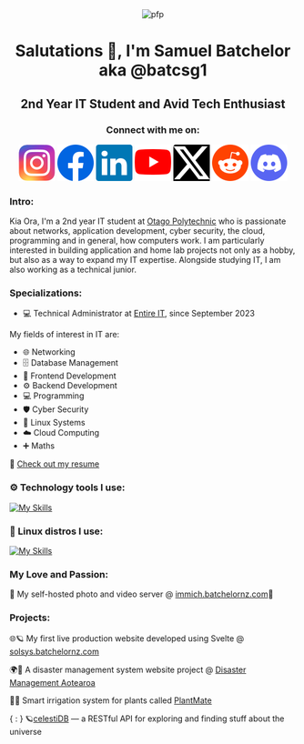 <div align="center">
  <img src="https://github.com/user-attachments/assets/15eecc16-80b8-4739-826d-b51743aee3cf" alt="pfp" height=150 />
</div>
<h1 align="center">   
    Salutations 👋, I'm Samuel Batchelor aka @batcsg1
</h1>
<h2 align="center">
  2nd Year IT Student and Avid Tech Enthusiast
</h2>

<div align="center">
  
### Connect with me on:

[![Instagram](https://github.com/CLorant/readme-social-icons/blob/main/large/filled/instagram.svg)](https://www.instagram.com/samuelbatchelor._.2005)
[![Facebook](https://github.com/CLorant/readme-social-icons/blob/main/large/filled/facebook.svg)](https://www.facebook.com/samuel.batchelor2005)
[![LinkedIn](https://github.com/CLorant/readme-social-icons/blob/main/large/filled/linkedin.svg)](https://www.linkedin.com/in/samuel-batchelor-nz)
[![Youtube](https://github.com/CLorant/readme-social-icons/blob/main/large/filled/youtube.svg)](https://www.youtube.com/@samuelbatchelor6894)
[![X](https://github.com/CLorant/readme-social-icons/blob/main/large/filled/twitter-x.svg)](https://x.com/GutterTweet)
[![Reddit](https://github.com/CLorant/readme-social-icons/blob/main/large/filled/reddit.svg)](https://www.reddit.com/user/TV_Jello1O1/)
[![Discord](https://github.com/CLorant/readme-social-icons/blob/main/large/filled/discord.svg)](https://discord.com/users/611766037708275723)

</div>

### Intro:

Kia Ora, I'm a 2nd year IT student at [Otago Polytechnic](https://www.op.ac.nz) who is passionate about networks, application development, cyber security, the cloud, programming and in general, how computers work. I am particularly interested in building application and home lab projects not only as a hobby, but also as a way to expand my IT expertise. Alongside studying IT, I am also working as a technical junior.

### Specializations:

- 💻 Technical Administrator at [Entire IT](https://entireit.nz), since September 2023

My fields of interest in IT are:

- 🌐 Networking  
- 🗄️ Database Management  
- 🎨 Frontend Development  
- ⚙️ Backend Development  
- 💻 Programming  
- 🛡️ Cyber Security  
- 🐧 Linux Systems  
- ☁️ Cloud Computing  
- ➕ Maths  

📄 [Check out my resume](https://github.com/user-attachments/files/21305004/Resume.pdf)

### ⚙️ Technology tools I use:

[![My Skills](https://skillicons.dev/icons?i=cs,js,html,css,arduino,docker,git,bash,py,nodejs,postgres,prisma,linux,svelte,cpp,powershell,vscode,express,azure,netlify,sqlite,cloudflare,npm)](https://skillicons.dev)

### 🐧 Linux distros I use:

[![My Skills](https://skillicons.dev/icons?i=raspberrypi,ubuntu,mint)](https://skillicons.dev)

### My Love and Passion:

<p>📸 My self-hosted photo and video server @ <a href="https://immich.batchelornz.com">immich.batchelornz.com</a>🎥</p>

### Projects:
<p>🌐🪐 My first live production website developed using Svelte @ <a href="https://solsys.batchelornz.com">solsys.batchelornz.com</a></p>
<p>🌍🚨 A disaster management system website project @ <a href="https://theantistatics.netlify.app">Disaster Management Aotearoa</a></p>
<p>🌱💦 Smart irrigation system for plants called <a href="https://github.com/batcsg1/PlantMate">PlantMate</a></p>
<p>{ : } 🪐<a href="https://celestidb.onrender.com/api-docs">celestiDB</a> — a RESTful API for exploring and finding stuff about the universe</p>
